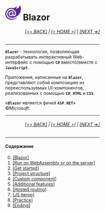 <div style="width:60%; margin-left:20%;">

# <img src="./images/blazor_logo_transparent.png " width="50" /> Blazor

<div style="text-align:right;">

###### [[<= BACK]](00.md) | [[< HOME >]](00.1.md) | [[NEXT =>]](00.2.md)

</div>

---

**`Blazor`** - технология, позволяющая разрабатывать интерактивный Web-интерфейс с помощью **`C#`** вместо/вместе с **`JavaScript`**.

Приложения, написанные на **`Blazor`**, представляют собой композицию из переиспользуемых UI-компонентов, реализованных с помощью **`C#`**, **`HTML`** и **`CSS`**.

&laquo;**`Blazor`** является фичей **`ASP.NET`**&raquo; ©*Microsoft*.

---

<div style="text-align:right;">

###### [[<= BACK]](00.md) | [[< HOME >]](00.1.md) | [[NEXT =>]](00.2.md)

</div>

---

#### Содержание

0. [[Blazor]](00.md)
1. [[Run on WebAssembly or on the server]](01.md)
1. [[Get started]](02.1.md)
1. [[Project structure]](03.1.md)
1. [[Custom component]](04.md)
1. [[Additional features]](05.1.md)
1. [[Hosted routing]](06.md)
1. [[JS Iterop]](07.1.md)
1. [[Practice]](08.00.md)
1. [[Ending]](09.md)

</div>
